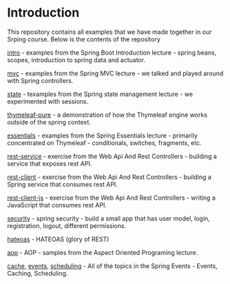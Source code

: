 # Introduction

This repository contains all examples that we have made together in our Srping course. Below is the contents of the repository


[intro](https://github.com/luchob/spring-remote-course-2022/tree/master/intro) - examples from the Spring Boot Introduction lecture - spring beans, scopes, introduction to spring data and actuator.

[mvc](https://github.com/luchob/spring-remote-course-2022/tree/master/mvc) - examples from the Spring MVC lecture - we talked and played around with Spring controllers.

[state](https://github.com/luchob/spring-remote-course-2022/tree/master/state) - texamples from the Spring state management lecture - we experimented with sessions.

[thymeleaf-pure](https://github.com/luchob/spring-remote-course-2022/tree/master/thymeleaf-pure) - a demonstration of how the Thymeleaf engine works outside of the spring context.

[essentials](https://github.com/luchob/spring-remote-course-2022/tree/master/essentials) - examples from the Spring Essentials lecture - primarily concentrated on Thymeleaf - conditionals, switches, fragments, etc.

[rest-service](https://github.com/luchob/spring-remote-course-2022/tree/master/rest-service) - exercise from the Web Api And Rest Controllers - building a service that exposes rest API.

[rest-client](https://github.com/luchob/spring-remote-course-2022/tree/master/rest-service) - exercise from the Web Api And Rest Controllers - building a Spring service that consumes rest API.

[rest-client-js](https://github.com/luchob/spring-remote-course-2022/tree/master/rest-client-js) - exercise from the Web Api And Rest Controllers - writing a JavaScript that consumes rest API.

[security](https://github.com/luchob/spring-remote-course-2022/tree/master/security) - spring security - build a small app that has user model, login, registration, logout, different permissions.

[hateoas](https://github.com/luchob/spring-remote-course-2022/tree/master/hateoas) - HATEOAS (glory of REST)

[aop](https://github.com/luchob/spring-remote-course-2022/tree/master/aop) - AOP - samples from the Aspect Oriented Programing lecture.

[cache](https://github.com/luchob/spring-remote-course-2022/tree/master/cache), 
[events](https://github.com/luchob/spring-remote-course-2022/tree/master/events), 
[scheduling](https://github.com/luchob/spring-remote-course-2022/tree/master/events) - All of the topics in the Spring Events - Events, Caching, Scheduling.



